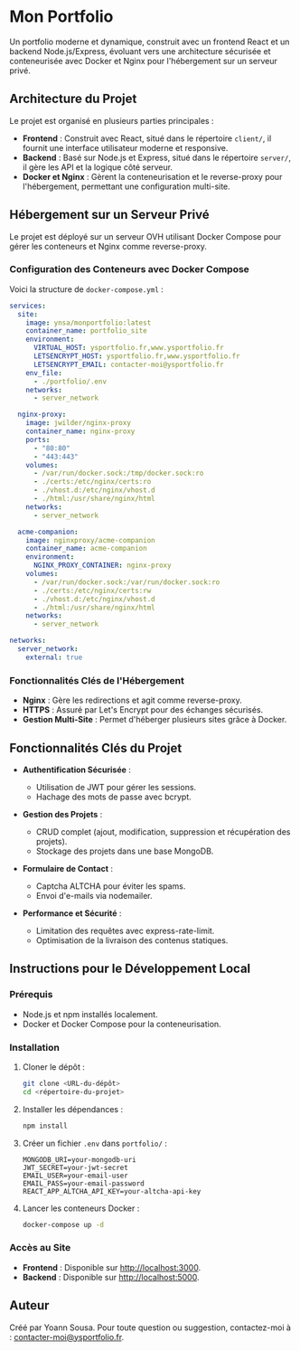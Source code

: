 # Mon Portfolio

Un portfolio moderne et dynamique, construit avec un frontend React et un backend Node.js/Express, évoluant vers une architecture sécurisée et conteneurisée avec Docker et Nginx pour l'hébergement sur un serveur privé.

## Architecture du Projet

Le projet est organisé en plusieurs parties principales :

- **Frontend** : Construit avec React, situé dans le répertoire `client/`, il fournit une interface utilisateur moderne et responsive.
- **Backend** : Basé sur Node.js et Express, situé dans le répertoire `server/`, il gère les API et la logique côté serveur.
- **Docker et Nginx** : Gèrent la conteneurisation et le reverse-proxy pour l'hébergement, permettant une configuration multi-site.

## Hébergement sur un Serveur Privé

Le projet est déployé sur un serveur OVH utilisant Docker Compose pour gérer les conteneurs et Nginx comme reverse-proxy.

### Configuration des Conteneurs avec Docker Compose

Voici la structure de `docker-compose.yml` :

```yaml
services:
  site:
    image: ynsa/monportfolio:latest
    container_name: portfolio_site
    environment:
      VIRTUAL_HOST: ysportfolio.fr,www.ysportfolio.fr
      LETSENCRYPT_HOST: ysportfolio.fr,www.ysportfolio.fr
      LETSENCRYPT_EMAIL: contacter-moi@ysportfolio.fr
    env_file:
      - ./portfolio/.env
    networks:
      - server_network

  nginx-proxy:
    image: jwilder/nginx-proxy
    container_name: nginx-proxy
    ports:
      - "80:80"
      - "443:443"
    volumes:
      - /var/run/docker.sock:/tmp/docker.sock:ro
      - ./certs:/etc/nginx/certs:ro
      - ./vhost.d:/etc/nginx/vhost.d
      - ./html:/usr/share/nginx/html
    networks:
      - server_network

  acme-companion:
    image: nginxproxy/acme-companion
    container_name: acme-companion
    environment:
      NGINX_PROXY_CONTAINER: nginx-proxy
    volumes:
      - /var/run/docker.sock:/var/run/docker.sock:ro
      - ./certs:/etc/nginx/certs:rw
      - ./vhost.d:/etc/nginx/vhost.d
      - ./html:/usr/share/nginx/html
    networks:
      - server_network

networks:
  server_network:
    external: true
```

### Fonctionnalités Clés de l'Hébergement

- **Nginx** : Gère les redirections et agit comme reverse-proxy.
- **HTTPS** : Assuré par Let's Encrypt pour des échanges sécurisés.
- **Gestion Multi-Site** : Permet d'héberger plusieurs sites grâce à Docker.

## Fonctionnalités Clés du Projet

- **Authentification Sécurisée** :
  - Utilisation de JWT pour gérer les sessions.
  - Hachage des mots de passe avec bcrypt.

- **Gestion des Projets** :
  - CRUD complet (ajout, modification, suppression et récupération des projets).
  - Stockage des projets dans une base MongoDB.

- **Formulaire de Contact** :
  - Captcha ALTCHA pour éviter les spams.
  - Envoi d'e-mails via nodemailer.

- **Performance et Sécurité** :
  - Limitation des requêtes avec express-rate-limit.
  - Optimisation de la livraison des contenus statiques.

## Instructions pour le Développement Local

### Prérequis
- Node.js et npm installés localement.
- Docker et Docker Compose pour la conteneurisation.

### Installation

1. Cloner le dépôt :
   ```bash
   git clone <URL-du-dépôt>
   cd <répertoire-du-projet>
   ```

2. Installer les dépendances :
   ```bash
   npm install
   ```

3. Créer un fichier `.env` dans `portfolio/` :
   ```env
   MONGODB_URI=your-mongodb-uri
   JWT_SECRET=your-jwt-secret
   EMAIL_USER=your-email-user
   EMAIL_PASS=your-email-password
   REACT_APP_ALTCHA_API_KEY=your-altcha-api-key
   ```

4. Lancer les conteneurs Docker :
   ```bash
   docker-compose up -d
   ```

### Accès au Site

- **Frontend** : Disponible sur [http://localhost:3000](http://localhost:3000).
- **Backend** : Disponible sur [http://localhost:5000](http://localhost:3001).

## Auteur

Créé par Yoann Sousa.
Pour toute question ou suggestion, contactez-moi à : contacter-moi@ysportfolio.fr.